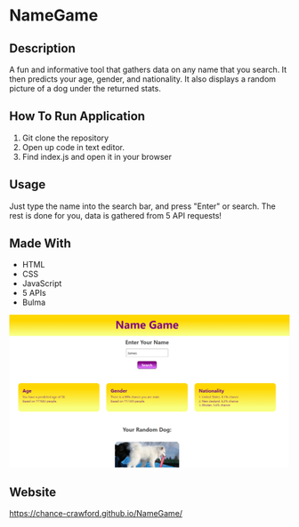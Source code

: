 # NameGame 

## Description
A fun and informative tool that gathers data on any name that you search.
It then predicts your age, gender, and nationality. It also displays
a random picture of a dog under the returned stats.

## How To Run Application
1. Git clone the repository
2. Open up code in text editor.
3. Find index.js and open it in your browser

## Usage
Just type the name into the search bar, and press "Enter" or search. The rest is done for you, data is gathered from 5 API requests!


## Made With
* HTML
* CSS
* JavaScript
* 5 APIs
* Bulma


![name game](./assets/images/Capture.PNG)

## Website
https://chance-crawford.github.io/NameGame/
